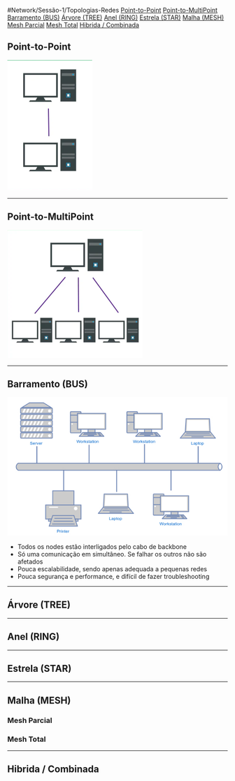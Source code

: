 #Network/Sessão-1/Topologias-Redes
[Point-to-Point](#Point-to-Point)
[Point-to-MultiPoint](#Point-to-MultiPoint)
[Barramento (BUS)](#Barramento%20(BUS))
[Árvore (TREE)](#Árvore%20(TREE))
[Anel (RING)](#Anel%20(RING))
[Estrela (STAR)](#Estrela%20(STAR))
[Malha (MESH)](#Malha%20(MESH))
	[Mesh Parcial](#Mesh%20Parcial)
	[Mesh Total](#Mesh%20Total)
[Hibrida / Combinada](#Hibrida%20/%20Combinada)
## Point-to-Point

![](Imagens/Point-to-Point-1.png)

---
## Point-to-MultiPoint

![](Imagens/Point-to-Multipoint.png)

---
## Barramento (BUS)

![](Imagens/BUS.png)

- Todos os nodes estão interligados pelo cabo de backbone
- Só uma comunicação em simultâneo. Se falhar os outros não são afetados
- Pouca escalabilidade, sendo apenas adequada a pequenas redes
- Pouca segurança e performance, e difícil de fazer troubleshooting

---
## Árvore (TREE)



---
## Anel (RING)



---
## Estrela (STAR)




---
## Malha (MESH)

### Mesh Parcial


### Mesh Total


---
## Hibrida / Combinada


